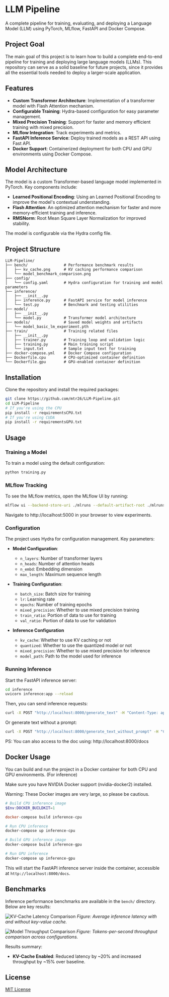# LLM Pipeline

A complete pipeline for training, evaluating, and deploying a Language Model (LLM) using PyTorch, MLflow, FastAPI and Docker Compose. 

## Project Goal
The main goal of this project is to learn how to build a complete end-to-end pipeline for training and deploying large language models (LLMs). This repository can serve as a solid baseline for future projects, since it provides all the essential tools needed to deploy a larger-scale application.




## Features

- **Custom Transformer Architecture**: Implementation of a transformer model with Flash Attention mechanism.
- **Configurable Training**: Hydra-based configuration for easy parameter management.
- **Mixed Precision Training**: Support for faster and memory efficient training with mixed precision.
- **MLflow Integration**: Track experiments and metrics.
- **FastAPI Inference Service**: Deploy trained models as a REST API using Fast API.
- **Docker Support**: Containerized deployment for both CPU and GPU environments using Docker Compose.

## Model Architecture

The model is a custom Transformer-based language model implemented in PyTorch. Key components include:

- **Learned Positional Encoding**: Using an Learned Positional Encoding to improve the model's contextual understanding.
- **Flash Attention**: An optimized attention mechanism for faster and more memory-efficient training and inference.
- **RMSNorm**: Root Mean Square Layer Normalization for improved stability.

The model is configurable via the Hydra config file.

## Project Structure

```
LLM-Pipeline/
├── bench/                # Performance benchmark results
│   ├── kv_cache.png      # KV caching performance comparison
│   └── model_benchmark_comparison.png
├── config/
│   └── config.yaml       # Hydra configuration for training and model parameters
├── inference/
│   ├── __init__.py      
│   ├── inference.py      # FastAPI service for model inference
│   └── test.py           # Benchmark and testing utilities
├── model/
│   ├── __init__.py
│   └── model.py          # Transformer model architecture
├── models/               # Saved model weights and artifacts
│   └── model_basic_lm_experiment.pth
├── train/                # Training related files
│   ├── __init__.py
│   ├── trainer.py        # Training loop and validation logic
│   ├── training.py       # Main training script
│   └── input.txt         # Sample input text for training
├── docker-compose.yml    # Docker Compose configuration
├── Dockerfile.cpu        # CPU-optimized container definition
└── Dockerfile.gpu        # GPU-enabled container definition
```

## Installation

Clone the repository and install the required packages:

```bash
git clone https://github.com/mtr26/LLM-Pipeline.git
cd LLM-Pipeline
# If you're using the CPU
pip install -r requirementsCPU.txt
# If you're using CUDA
pip install -r requirementsGPU.txt
```

## Usage

### Training a Model

To train a model using the default configuration:

```bash
python training.py
```

### MLflow Tracking

To see the MLflow metrics, open the MLflow UI by running:

```bash
mlflow ui --backend-store-uri ./mlruns --default-artifact-root ./mlruns
```

Navigate to http://localhost:5000 in your browser to view experiments.

### Configuration

The project uses Hydra for configuration management. Key parameters:

- **Model Configuration**:
  - `n_layers`: Number of transformer layers
  - `n_heads`: Number of attention heads
  - `n_embd`: Embedding dimension
  - `max_length`: Maximum sequence length

- **Training Configuration**:
  - `batch_size`: Batch size for training
  - `lr`: Learning rate
  - `epochs`: Number of training epochs
  - `mixed_precision`: Whether to use mixed precision training
  - `train_ratio`: Portion of data to use for training
  - `val_ratio`: Portion of data to use for validation

- **Inference Configuration**
  - `kv_cache`: Whether to use KV caching or not
  - `quantized`: Whether to use the quantized model or not
  - `mixed_precision`: Whether to use mixed precision for inference
  - `model_path`: Path to the model used for inference

### Running Inference

Start the FastAPI inference server:

```bash
cd inference
uvicorn inference:app --reload
```

Then, you can send inference requests:

```bash
curl -X POST "http://localhost:8000/generate_text" -H "Content-Type: application/json" -d '{"prompt": "Once upon a time", "num_of_token_generated": 50}'
```

Or generate text without a prompt:

```bash
curl -X POST "http://localhost:8000/generate_text_without_prompt" -H "Content-Type: application/json" -d '{"num_of_token_generated": 100}'
```

PS: You can also access to the doc using: http://localhost:8000/docs

## Docker Usage

You can build and run the project in a Docker container for both CPU and GPU environments. (For inference)

Make sure you have NVIDIA Docker support (nvidia-docker2) installed.

Warning: These Docker images are very large, so please be cautious.

```powershell
# Build CPU inference image
$Env:DOCKER_BUILDKIT=1

docker-compose build inference-cpu

# Run CPU inference
docker-compose up inference-cpu

# Build GPU inference image
docker-compose build inference-gpu

# Run GPU inference
docker-compose up inference-gpu
```

This will start the FastAPI inference server inside the container, accessible at `http://localhost:8000/docs`.

## Benchmarks

Inference performance benchmarks are available in the `bench/` directory. Below are key results:

![KV-Cache Latency Comparison](bench/kv_cache.png)
*Figure: Average inference latency with and without key-value cache.*

![Model Throughput Comparison](bench/model_benchmark_comparison.png)
*Figure: Tokens-per-second throughput comparison across configurations.*

Results summary:
- **KV-Cache Enabled**: Reduced latency by ~20% and increased throughput by ~15% over baseline.

## License

[MIT License](LICENSE)

